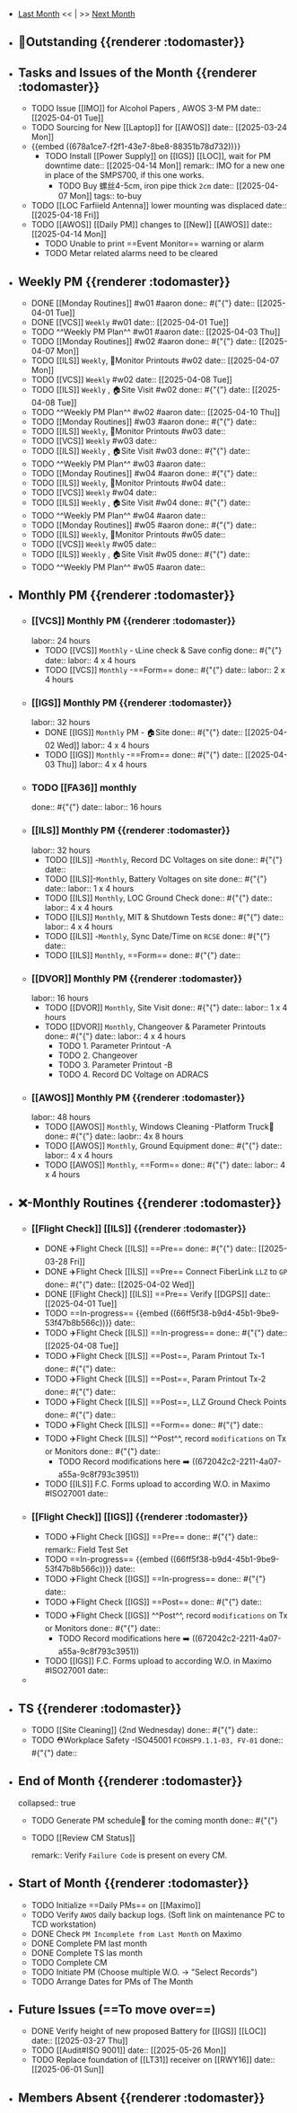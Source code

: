 - [Last Month]([[Monthly/2025-03]]) << | >> [Next Month]([[Monthly/2025-05]])
- ## 📌Outstanding {{renderer :todomaster}}
- ## Tasks and Issues of the Month {{renderer :todomaster}}
	- TODO Issue [[IMO]] for Alcohol Papers , AWOS 3-M PM
	  date:: [[2025-04-01 Tue]]
	- TODO Sourcing for New [[Laptop]] for [[AWOS]]
	  date:: [[2025-03-24 Mon]]
	- {{embed ((678a1ce7-f2f1-43e7-8be8-88351b78d732))}}
		- TODO Install [[Power Supply]] on [[IGS]] [[LOC]], wait for PM downtime
		  date:: [[2025-04-14 Mon]]
		  remark:: IMO for a new one in place of the SMPS700, if this one works.
			- TODO Buy 螺丝4-5cm, iron pipe thick `2cm`
			  date:: [[2025-04-07 Mon]]
			  tags:: to-buy
	- TODO [[LOC Farfiield Antenna]] lower mounting was displaced
	  date:: [[2025-04-18 Fri]]
	- TODO [[AWOS]] [[Daily PM]] changes to [[New]] [[AWOS]]
	  date:: [[2025-04-14 Mon]]
		- TODO Unable to print ==Event Monitor== warning or alarm
		- TODO Metar related alarms need to be cleared
- ## Weekly PM {{renderer :todomaster}}
	- DONE [[Monday Routines]] #w01 #aaron 
	  done:: #{"{"}
	  date:: [[2025-04-01 Tue]]
	- DONE [[VCS]] `Weekly` #w01
	  date:: [[2025-04-01 Tue]]
	- TODO  ^^Weekly PM Plan^^ #w01 #aaron 
	  date:: [[2025-04-03 Thu]]
	- TODO [[Monday Routines]] #w02 #aaron 
	  done:: #{"{"}
	  date:: [[2025-04-07 Mon]]
	- TODO  [[ILS]] `Weekly`, 📄Monitor Printouts  #w02
	  date:: [[2025-04-07 Mon]]
	- TODO  [[VCS]] `Weekly` #w02
	  date:: [[2025-04-08 Tue]]
	- TODO  [[ILS]] `Weekly` ,  🏠️Site Visit #w02
	  done:: #{"{"}
	  date:: [[2025-04-08 Tue]]
	- TODO  ^^Weekly PM Plan^^ #w02 #aaron 
	  date:: [[2025-04-10 Thu]]
	- TODO [[Monday Routines]] #w03 #aaron 
	  done:: #{"{"}
	  date::
	- TODO [[ILS]] `Weekly`, 📄Monitor Printouts #w03 
	  date::
	- TODO [[VCS]] `Weekly` #w03
	  date::
	- TODO [[ILS]] `Weekly` ,  🏠️Site Visit #w03
	  done:: #{"{"}
	  date::
	- TODO ^^Weekly PM Plan^^ #w03 #aaron 
	  date::
	- TODO [[Monday Routines]] #w04 #aaron 
	  done:: #{"{"}
	  date::
	- TODO [[ILS]] `Weekly`, 📄Monitor Printouts #w04
	  date::
	- TODO [[VCS]] `Weekly` #w04
	  date::
	- TODO [[ILS]] `Weekly` ,  🏠️Site Visit #w04
	  done:: #{"{"}
	  date::
	- TODO ^^Weekly PM Plan^^ #w04 #aaron 
	  date::
	- TODO [[Monday Routines]] #w05 #aaron 
	  done:: #{"{"}
	  date::
	- TODO [[ILS]] `Weekly`, 📄Monitor Printouts #w05 
	  date::
	- TODO [[VCS]] `Weekly` #w05
	  date::
	- TODO [[ILS]] `Weekly` ,  🏠️Site Visit #w05
	  done:: #{"{"}
	  date::
	- TODO ^^Weekly PM Plan^^ #w05 #aaron 
	  date::
- ## Monthly PM {{renderer :todomaster}}
	- ### [[VCS]] Monthly PM {{renderer :todomaster}}
	  labor:: 24 hours
		- TODO [[VCS]] `Monthly` - 📞Line check & Save config
		  done:: #{"{"}
		  date:: 
		  labor::  4 x 4 hours
		- TODO [[VCS]] `Monthly` -==Form== 
		  done:: #{"{"}
		  date:: 
		  labor::  2 x 4 hours
	- ### [[IGS]] Monthly PM {{renderer :todomaster}}
	  labor:: 32 hours
		- DONE [[IGS]] `Monthly` PM - 🏠️Site
		  done:: #{"{"}
		  date:: [[2025-04-02 Wed]]
		  labor:: 4 x 4 hours
		- TODO [[IGS]] `Monthly` -==From== 
		  done:: #{"{"}
		  date:: [[2025-04-03 Thu]]
		  labor::  4 x 4 hours
	- ### TODO [[FA36]] monthly 
	  done:: #{"{"}
	  date:: 
	  labor:: 16 hours
	- ### [[ILS]] Monthly PM {{renderer :todomaster}}
	  labor:: 32 hours
		- TODO [[ILS]] -`Monthly`, Record DC Voltages on site 
		  done:: #{"{"}
		  date::
		- TODO [[ILS]]-`Monthly`, Battery Voltages on site 
		  done:: #{"{"}
		  date::
		  labor:: 1 x 4 hours
		- TODO [[ILS]] `Monthly`, LOC Ground Check 
		  done:: #{"{"}
		  date:: 
		  labor:: 4 x 4 hours
		- TODO [[ILS]] `Monthly`, MIT & Shutdown Tests 
		  done:: #{"{"}
		  date:: 
		  labor:: 4 x 4 hours
		- TODO [[ILS]] -`Monthly`, Sync Date/Time on `RCSE` 
		  done:: #{"{"}
		  date::
		- TODO [[ILS]] `Monthly`, ==Form== 
		  done:: #{"{"}
		  date::
	- ### [[DVOR]] Monthly PM {{renderer :todomaster}}
	  labor:: 16 hours
		- TODO [[DVOR]] `Monthly`, Site Visit
		  done:: #{"{"}
		  date::
		  labor:: 1 x 4 hours
		- TODO [[DVOR]] `Monthly`, Changeover & Parameter Printouts
		  done:: #{"{"}
		  date::
		  labor:: 4 x 4 hours
			- TODO 1. Parameter Printout -A
			- TODO 2. Changeover
			- TODO 3. Parameter Printout -B
			- TODO 4. Record DC Voltage on ADRACS
	- ### [[AWOS]] Monthly PM {{renderer :todomaster}}
	  labor:: 48 hours
		- TODO [[AWOS]] `Monthly`, Windows Cleaning -Platform Truck🚛
		  done:: #{"{"}
		  date:: 
		  laobr:: 4x 8 hours
		- TODO [[AWOS]] `Monthly`, Ground Equipment
		  done:: #{"{"}
		  date::
		  labor:: 4 x 4 hours
		- TODO [[AWOS]] `Monthly`, ==Form== 
		  done:: #{"{"}
		  date:: 
		  labor:: 4 x 4 hours
- ## ❌-Monthly Routines {{renderer :todomaster}}
	- ### [[Flight Check]] [[ILS]] {{renderer :todomaster}}
		- DONE ✈️Flight Check [[ILS]] ==Pre== 
		  done:: #{"{"}
		  date:: [[2025-03-28 Fri]]
		- DONE ✈️Flight Check [[ILS]] ==Pre== Connect FiberLink `LLZ` to `GP` 
		  done:: #{"{"}
		  date:: [[2025-04-02 Wed]]
		- DONE [[Flight Check]] [[ILS]] ==Pre== Verify [[DGPS]]
		  date:: [[2025-04-01 Tue]]
		- TODO ==In-progress== {{embed ((66ff5f38-b9d4-45b1-9be9-53f47b8b566c))}}
		  date::
		- TODO ✈️Flight Check [[ILS]] ==In-progress==
		  done:: #{"{"}
		  date:: [[2025-04-08 Tue]]
		- TODO ✈️Flight Check [[ILS]] ==Post==, Param Printout Tx-1 
		  done:: #{"{"}
		  date::
		- TODO ✈️Flight Check [[ILS]] ==Post==, Param Printout Tx-2 
		  done:: #{"{"}
		  date::
		- TODO ✈️Flight Check [[ILS]] ==Post==, LLZ Ground Check Points
		  done:: #{"{"}
		  date::
		- TODO ✈️Flight Check [[ILS]] ==Form== 
		  done:: #{"{"}
		  date::
		- TODO ✈️Flight Check [[ILS]] ^^Post^^, record `modifications` on Tx or Monitors
		  done:: #{"{"}
		  date::
			- TODO Record modifications here ➡️ ((672042c2-2211-4a07-a55a-9c8f793c3951))
		- TODO [[ILS]] F.C. Forms upload to according W.O. in Maximo #ISO27001
		  date::
	- ### [[Flight Check]] [[IGS]] {{renderer :todomaster}}
		- TODO ✈️Flight Check [[IGS]] ==Pre==
		  done:: #{"{"}
		  date:: 
		  remark:: Field Test Set
		- TODO ==In-progress== {{embed ((66ff5f38-b9d4-45b1-9be9-53f47b8b566c))}}
		  date::
		- TODO ✈️Flight Check [[IGS]] ==In-progress==
		  done:: #{"{"}
		  date::
		- TODO ✈️Flight Check [[IGS]] ==Post==
		  done:: #{"{"}
		  date::
		- TODO ✈️Flight Check [[IGS]] ^^Post^^, record `modifications` on Tx or Monitors
		  done:: #{"{"}
		  date::
			- TODO Record modifications here ➡️ ((672042c2-2211-4a07-a55a-9c8f793c3951))
		- TODO [[IGS]] F.C. Forms upload to according W.O. in Maximo #ISO27001
		  date::
	-
- ## TS {{renderer :todomaster}}
	- TODO [[Site Cleaning]] (2nd Wednesday) 
	  done:: #{"{"}
	  date::
	- TODO ⛑️Workplace Safety -ISO45001 `FCOHSP9.1.1-03, FV-01`
	  done:: #{"{"}
	  date::
- ## End of Month {{renderer :todomaster}}
  collapsed:: true
	- TODO Generate PM schedule📅 for the coming month
	  done:: #{"{"}
	- TODO [[Review CM Status]]
	  
	  remark:: Verify `Failure Code` is present on every CM.
- ## Start of Month {{renderer :todomaster}}
	- TODO Initialize ==Daily PMs== on [[Maximo]]
	- TODO Verify `AWOS` daily backup logs. (Soft link on maintenance PC to TCD workstation)
	- DONE Check `PM Incomplete from Last Month` on Maximo
	- DONE Complete PM last month
	- DONE Complete TS las month
	- TODO Complete CM
	- TODO Initiate PM (Choose multiple W.O. -> "Select Records")
	- TODO Arrange Dates for PMs of The Month
- ## Future Issues (==To move over==)
	- DONE Verify height of new proposed Battery for [[IGS]] [[LOC]]
	  date:: [[2025-03-27 Thu]]
	- TODO [[Audit#ISO 9001]]
	  date:: [[2025-05-26 Mon]]
	- TODO Replace foundation of [[LT31]] receiver on [[RWY16]]
	  date:: [[2025-06-01 Sun]]
- ## Members Absent {{renderer :todomaster}}